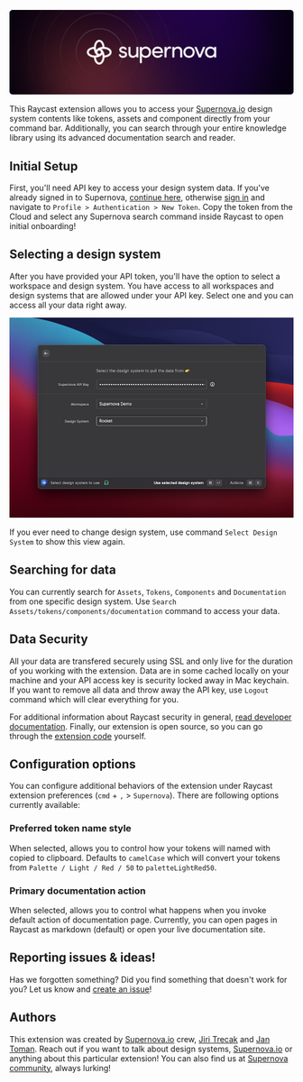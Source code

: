 ![Supernova](./metadata/heading.png)

This Raycast extension allows you to access your [Supernova.io](https://supernova.io/) design system contents like tokens, assets and component directly from your command bar. Additionally, you can search through your entire knowledge library using its advanced documentation search and reader.

## Initial Setup

First, you'll need API key to access your design system data. If you've already signed in to Supernova, [continue here](https://cloud.supernova.io/user-profile/authentication), otherwise [sign in](https://cloud.supernova.io/) and navigate to `Profile > Authentication > New Token`. Copy the token from the Cloud and select any Supernova search command inside Raycast to open initial onboarding!

## Selecting a design system

After you have provided your API token, you'll have the option to select a workspace and design system. You have access to all workspaces and design systems that are allowed under your API key. Select one and you can access all your data right away.

![Supernova](./metadata/selected-design-system.png)

If you ever need to change design system, use command `Select Design System` to show this view again.

## Searching for data

You can currently search for `Assets`, `Tokens`, `Components` and `Documentation` from one specific design system. Use `Search Assets/tokens/components/documentation` command to access your data.

## Data Security

All your data are transfered securely using SSL and only live for the duration of you working with the extension. Data are in some cached locally on your machine and your API access key is security locked away in Mac keychain. If you want to remove all data and throw away the API key, use `Logout` command which will clear everything for you.

For additional information about Raycast security in general, [read developer documentation](https://developers.raycast.com/information/security). Finally, our extension is open source, so you can go through the [extension code](https://github.com/raycast/extensions/tree/main/extensions/supernova) yourself.

## Configuration options

You can configure additional behaviors of the extension under Raycast extension preferences (`cmd` + `,` > `Supernova`). There are following options currently available:

### Preferred token name style

When selected, allows you to control how your tokens will named with copied to clipboard. Defaults to `camelCase` which will convert your tokens from `Palette / Light / Red / 50` to `paletteLightRed50`.

### Primary documentation action

When selected, allows you to control what happens when you invoke default action of documentation page. Currently, you can open pages in Raycast as markdown (default) or open your live documentation site.

## Reporting issues & ideas!

Has we forgotten something? Did you find something that doesn't work for you? Let us know and [create an issue](https://github.com/raycast/extensions/issues/new/choose)!

## Authors

This extension was created by [Supernova.io](https://supernova.io/) crew, [Jiri Trecak](https://twitter.com/JiriTrecak) and [Jan Toman](https://twitter.com/HonzaTmn). Reach out if you want to talk about design systems, [Supernova.io](https://supernova.io/) or anything about this particular extension! You can also find us at [Supernova community](https://community.supernova.io), always lurking!